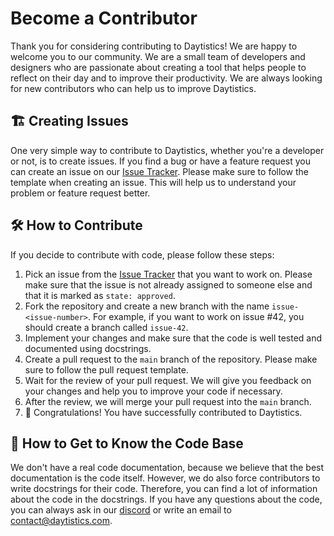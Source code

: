 # Become a Contributor

Thank you for considering contributing to Daytistics! We are happy to welcome you to our community. We are a small team of developers and designers who are passionate about creating a tool that helps people to reflect on their day and to improve their productivity. We are always looking for new contributors who can help us to improve Daytistics.

## 🏗️ Creating Issues

One very simple way to contribute to Daytistics, whether you're a developer or not, is to create issues. If you find a bug or have a feature request you can create an issue on our [Issue Tracker](). Please make sure to follow the template when creating an issue. This will help us to understand your problem or feature request better.

## 🛠️ How to Contribute

If you decide to contribute with code, please follow these steps:

1. Pick an issue from the [Issue Tracker]() that you want to work on. Please make sure that the issue is not already assigned to someone else and that it is marked as `state: approved`. 
2. Fork the repository and create a new branch with the name `issue-<issue-number>`. For example, if you want to work on issue #42, you should create a branch called `issue-42`.
3. Implement your changes and make sure that the code is well tested and documented using docstrings.
4. Create a pull request to the `main` branch of the repository. Please make sure to follow the pull request template.
5. Wait for the review of your pull request. We will give you feedback on your changes and help you to improve your code if necessary.
6. After the review, we will merge your pull request into the `main` branch.
7. 🎉 Congratulations! You have successfully contributed to Daytistics.


## 👾 How to Get to Know the Code Base

We don't have a real code documentation, because we believe that the best documentation is the code itself. However, we do also force contributors to write docstrings for their code. Therefore, you can find a lot of information about the code in the docstrings. If you have any questions about the code, you can always ask in our [discord](http://discord.daytistics.com/) or write an email to <contact@daytistics.com>.
